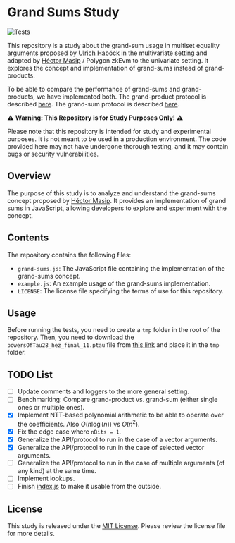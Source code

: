 # Grand Sums Study
![Tests](https://github.com/xavi-pinsach/kzg-grandsums-study/actions/workflows/tests.yml/badge.svg)

This repository is a study about the grand-sum usage in multiset equality arguments proposed by [Ulrich Haböck](https://eprint.iacr.org/2022/1530.pdf) in the multivariate setting and adapted by [Héctor Masip](https://hecmas.github.io/) / Polygon zkEvm to the univariate setting. It explores the concept and implementation of grand-sums instead of grand-products.

To be able to compare the performance of grand-sums and grand-products, we have implemented both. The grand-product protocol is described [here](https://hackmd.io/-5URcycYTlOgJTt3rCMrpw). The grand-sum protocol is described [here](https://hackmd.io/D3-fws5dQkiUQK9kSHABbA?view).

⚠️ **Warning: This Repository is for Study Purposes Only!** ⚠️

Please note that this repository is intended for study and experimental purposes. It is not meant to be used in a production environment. The code provided here may not have undergone thorough testing, and it may contain bugs or security vulnerabilities.

## Overview

The purpose of this study is to analyze and understand the grand-sums concept proposed by [Héctor Masip](https://hecmas.github.io/). It provides an implementation of grand sums in JavaScript, allowing developers to explore and experiment with the concept.

## Contents

The repository contains the following files:

- `grand-sums.js`: The JavaScript file containing the implementation of the grand-sums concept.
- `example.js`: An example usage of the grand-sums implementation.
- `LICENSE`: The license file specifying the terms of use for this repository.

## Usage

Before running the tests, you need to create a `tmp` folder in the root of the repository. Then, you need to download the `powersOfTau28_hez_final_11.ptau` file from [this link](https://github.com/iden3/snarkjs#7-prepare-phase-2) and place it in the `tmp` folder.

## TODO List
- [ ] Update comments and loggers to the more general setting.
- [ ] Benchmarking: Compare grand-product vs. grand-sum (either single ones or multiple ones).
- [x] Implement NTT-based polynomial arithmetic to be able to operate over the coefficients. Also $O(n\log(n))$ vs $O(n^2)$.
- [x] Fix the edge case where `nBits = 1`.
- [x] Generalize the API/protocol to run in the case of a vector arguments.
- [x] Generalize the API/protocol to run in the case of selected vector arguments.
- [ ] Generalize the API/protocol to run in the case of multiple arguments (of any kind) at the same time.
- [ ] Implement lookups.
- [ ] Finish [index.js](./index.js) to make it usable from the outside.

## License

This study is released under the [MIT License](LICENSE). Please review the license file for more details.

